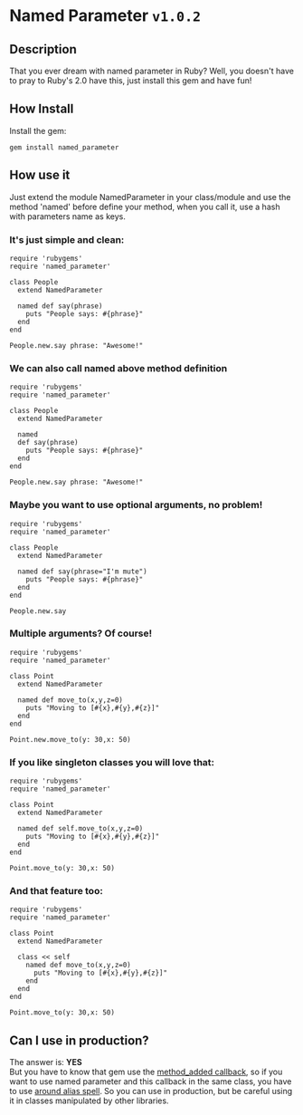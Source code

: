 # Named Parameter `v1.0.2`

## Description
That you ever dream with named parameter in Ruby? Well, you doesn't have to pray to
Ruby's 2.0 have this, just install this gem and have fun!

## How Install
Install the gem:

    gem install named_parameter

## How use it
Just extend the module NamedParameter in your class/module and use the method 'named'
before define your method, when you call it, use a hash with parameters name as keys.

### It's just simple and clean:

    require 'rubygems'
    require 'named_parameter'
     
    class People
      extend NamedParameter
      
      named def say(phrase)
        puts "People says: #{phrase}"
      end
    end
    
    People.new.say phrase: "Awesome!"

### We can also call named above method definition

    require 'rubygems'
    require 'named_parameter'
     
    class People
      extend NamedParameter
      
      named
      def say(phrase)
        puts "People says: #{phrase}"
      end
    end
    
    People.new.say phrase: "Awesome!"

### Maybe you want to use optional arguments, no problem!

    require 'rubygems'
    require 'named_parameter'
     
    class People
      extend NamedParameter
      
      named def say(phrase="I'm mute")
        puts "People says: #{phrase}"
      end
    end
    
    People.new.say

### Multiple arguments? Of course!

    require 'rubygems'
    require 'named_parameter'
     
    class Point
      extend NamedParameter
      
      named def move_to(x,y,z=0)
        puts "Moving to [#{x},#{y},#{z}]"
      end
    end
    
    Point.new.move_to(y: 30,x: 50)


### If you like singleton classes you will love that:

    require 'rubygems'
    require 'named_parameter'
     
    class Point
      extend NamedParameter
      
      named def self.move_to(x,y,z=0)
        puts "Moving to [#{x},#{y},#{z}]"
      end
    end
    
    Point.move_to(y: 30,x: 50)


### And that feature too:

    require 'rubygems'
    require 'named_parameter'
     
    class Point
      extend NamedParameter
      
      class << self
        named def move_to(x,y,z=0)
          puts "Moving to [#{x},#{y},#{z}]"
        end
      end
    end
    
    Point.move_to(y: 30,x: 50)


## Can I use in production?
The answer is: **YES**  
But you have to know that gem
use the [method_added callback](http://ruby-doc.org/core/classes/Module.html#M000460), so if you want to use named parameter
and this callback in the same class, you have to use [around alias spell](https://gist.github.com/534772#file_around_alias.rb).
So you can use in production, but be careful using it in classes manipulated by other libraries.
